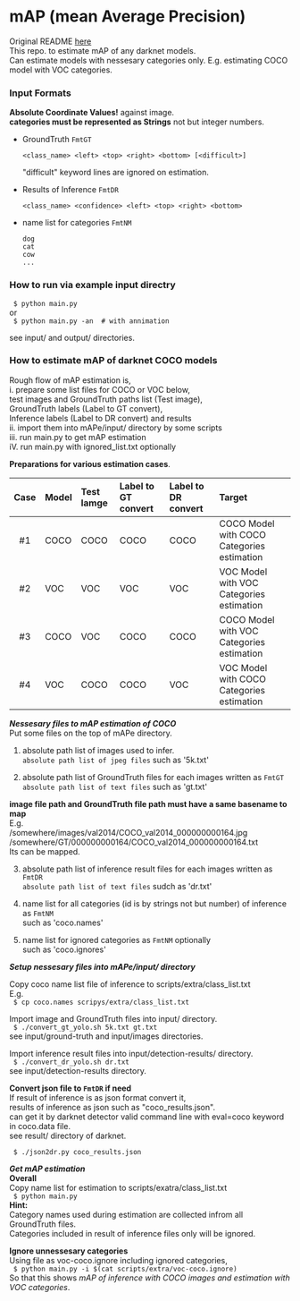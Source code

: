 # mAP (mean Average Precision)

Original README [here](https://github.com/Cartucho/mAP/blob/master/README.md)  
This repo. to estimate mAP of any darknet models.  
Can estimate models with nessesary categories only.
E.g. estimating COCO model with VOC categories.  

### Input Formats  

**Absolute Coordinate Values!** against image.  
**categories must be represented as Strings** not but integer numbers.  

- GroundTruth `FmtGT`  

    `<class_name> <left> <top> <right> <bottom> [<difficult>]`  

    "difficult" keyword lines are ignored on estimation.  

- Results of Inference `FmtDR`  

    `<class_name> <confidence> <left> <top> <right> <bottom>`  

- name list for categories `FmtNM`  
    ```
    dog
    cat
    cow
    ...
    ```

### How to run via example input directry  

` $ python main.py`  
    or  
` $ python main.py -an  # with annimation`  

see input/ and output/ directories.  

### How to estimate mAP of darknet COCO models  
Rough flow of mAP estimation is,  
i.   prepare some list files for COCO or VOC below,  
	test images and GroundTruth paths list (Test image),  
	GroundTruth labels (Label to GT convert),  
	Inference labels (Label to DR convert) and results  
ii.  import them into mAPe/input/ directory by some scripts  
iii. run main.py to get mAP estimation  
iV.  run main.py with ignored_list.txt optionally  

**Preparations for various estimation cases**.  

|Case |Model|Test Iamge|Label to GT convert|Label to DR convert|Target                                     |
|:-:  |:-   |:-        |:-                 |:-                 |:-                                         |
|#1   |COCO |COCO      |COCO               |COCO               |COCO Model with COCO Categories estimation |
|#2   |VOC  |VOC       |VOC                |VOC                |VOC  Model with VOC  Categories estimation |
|#3   |COCO |VOC       |COCO               |COCO               |COCO Model with VOC  Categories estimation |
|#4   |VOC  |COCO      |COCO               |VOC                |VOC  Model with COCO Categories estimation |

***Nessesary files to mAP estimation of COCO***  
Put some files on the top of mAPe directory.  
1. absolute path list of images used to infer.  
   `absolute path list of jpeg files` such as '5k.txt'  

2. absolute path list of GroundTruth files for each images written as `FmtGT`  
   `absolute path list of text files` such as 'gt.txt'  

**image file path and GroundTruth file path must have a same basename to map**  
E.g.  
/somewhere/images/val2014/COCO_val2014_000000000164.jpg  
/somewhere/GT/000000000164/COCO_val2014_000000000164.txt  
Its can be mapped.  

3. absolute path list of inference result files for each images written as `FmtDR`  
   `absolute path list of text files` sudch as 'dr.txt'  

4. name list for all categories (id is by strings not but number) of inference as `FmtNM`  
    such as 'coco.names'  

5. name list for ignored categories as `FmtNM` optionally  
    such as 'coco.ignores'  

***Setup nessesary files into mAPe/input/ directory***  

Copy coco name list file of inference to scripts/extra/class_list.txt  
E.g.  
` $ cp coco.names scripys/extra/class_list.txt`  

Import image and GroundTruth files into input/ directory.  
` $ ./convert_gt_yolo.sh 5k.txt gt.txt`  
  see input/ground-truth and input/images directories.  

Import inference result files into input/detection-results/ directory.  
` $ ./convert_dr_yolo.sh dr.txt`  
  see input/detection-results directory.  

**Convert json file to `FmtDR` if need**  
If result of inference is as json format convert it,  
results of inference as json such as "coco_results.json".  
can get it by darknet detector valid command line with eval=coco keyword in coco.data file.  
see result/ directory of darknet.  

` $ ./json2dr.py coco_results.json`  

***Get mAP estimation***  
**Overall**  
Copy name list for estimation to scripts/exatra/class_list.txt  
` $ python main.py`  
**Hint:**  
Category names used during estimation are collected infrom all GroundTruth files.  
Categories included in result of inference files only will be ignored.  

**Ignore unnessesary categories**  
Using file as voc-coco.ignore including ignored categories,  
` $ python main.py -i $(cat scripts/extra/voc-coco.ignore)`  
So that this shows _mAP of inference with COCO images and estimation with VOC categories_.  

